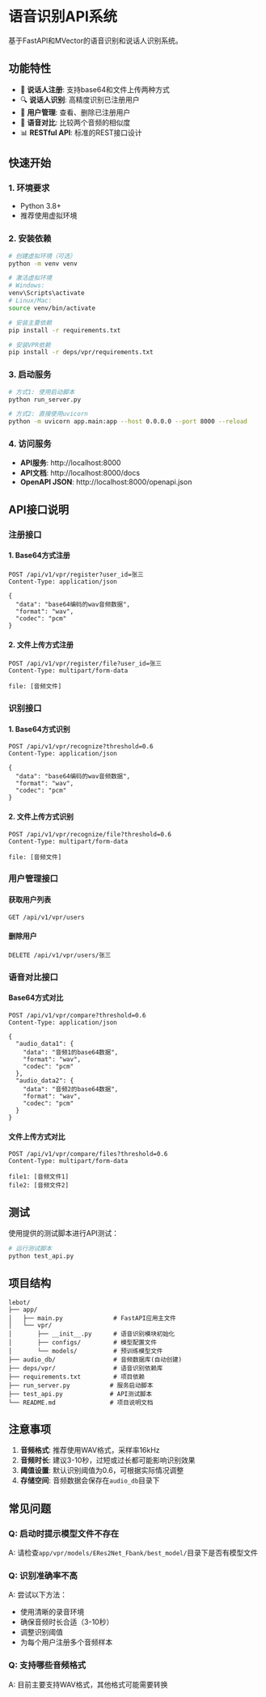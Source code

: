 # 语音识别API系统

基于FastAPI和MVector的语音识别和说话人识别系统。

## 功能特性

- 🎤 **说话人注册**: 支持base64和文件上传两种方式
- 🔍 **说话人识别**: 高精度识别已注册用户
- 👥 **用户管理**: 查看、删除已注册用户
- 🔄 **语音对比**: 比较两个音频的相似度
- 📊 **RESTful API**: 标准的REST接口设计

## 快速开始

### 1. 环境要求

- Python 3.8+
- 推荐使用虚拟环境

### 2. 安装依赖

```bash
# 创建虚拟环境（可选）
python -m venv venv

# 激活虚拟环境
# Windows:
venv\Scripts\activate
# Linux/Mac:
source venv/bin/activate

# 安装主要依赖
pip install -r requirements.txt

# 安装VPR依赖
pip install -r deps/vpr/requirements.txt
```

### 3. 启动服务

```bash
# 方式1: 使用启动脚本
python run_server.py

# 方式2: 直接使用uvicorn
python -m uvicorn app.main:app --host 0.0.0.0 --port 8000 --reload
```

### 4. 访问服务

- **API服务**: http://localhost:8000
- **API文档**: http://localhost:8000/docs
- **OpenAPI JSON**: http://localhost:8000/openapi.json

## API接口说明

### 注册接口

#### 1. Base64方式注册
```http
POST /api/v1/vpr/register?user_id=张三
Content-Type: application/json

{
  "data": "base64编码的wav音频数据",
  "format": "wav",
  "codec": "pcm"
}
```

#### 2. 文件上传方式注册
```http
POST /api/v1/vpr/register/file?user_id=张三
Content-Type: multipart/form-data

file: [音频文件]
```

### 识别接口

#### 1. Base64方式识别
```http
POST /api/v1/vpr/recognize?threshold=0.6
Content-Type: application/json

{
  "data": "base64编码的wav音频数据",
  "format": "wav",
  "codec": "pcm"
}
```

#### 2. 文件上传方式识别
```http
POST /api/v1/vpr/recognize/file?threshold=0.6
Content-Type: multipart/form-data

file: [音频文件]
```

### 用户管理接口

#### 获取用户列表
```http
GET /api/v1/vpr/users
```

#### 删除用户
```http
DELETE /api/v1/vpr/users/张三
```

### 语音对比接口

#### Base64方式对比
```http
POST /api/v1/vpr/compare?threshold=0.6
Content-Type: application/json

{
  "audio_data1": {
    "data": "音频1的base64数据",
    "format": "wav",
    "codec": "pcm"
  },
  "audio_data2": {
    "data": "音频2的base64数据",
    "format": "wav",
    "codec": "pcm"
  }
}
```

#### 文件上传方式对比
```http
POST /api/v1/vpr/compare/files?threshold=0.6
Content-Type: multipart/form-data

file1: [音频文件1]
file2: [音频文件2]
```

## 测试

使用提供的测试脚本进行API测试：

```bash
# 运行测试脚本
python test_api.py
```

## 项目结构

```
lebot/
├── app/
│   ├── main.py              # FastAPI应用主文件
│   └── vpr/
│       ├── __init__.py      # 语音识别模块初始化
│       ├── configs/         # 模型配置文件
│       └── models/          # 预训练模型文件
├── audio_db/                # 音频数据库(自动创建)
├── deps/vpr/                # 语音识别依赖库
├── requirements.txt         # 项目依赖
├── run_server.py           # 服务启动脚本
├── test_api.py             # API测试脚本
└── README.md               # 项目说明文档
```

## 注意事项

1. **音频格式**: 推荐使用WAV格式，采样率16kHz
2. **音频时长**: 建议3-10秒，过短或过长都可能影响识别效果
3. **阈值设置**: 默认识别阈值为0.6，可根据实际情况调整
4. **存储空间**: 音频数据会保存在`audio_db`目录下

## 常见问题

### Q: 启动时提示模型文件不存在
A: 请检查`app/vpr/models/ERes2Net_Fbank/best_model/`目录下是否有模型文件

### Q: 识别准确率不高
A: 尝试以下方法：
- 使用清晰的录音环境
- 确保音频时长合适（3-10秒）
- 调整识别阈值
- 为每个用户注册多个音频样本

### Q: 支持哪些音频格式
A: 目前主要支持WAV格式，其他格式可能需要转换